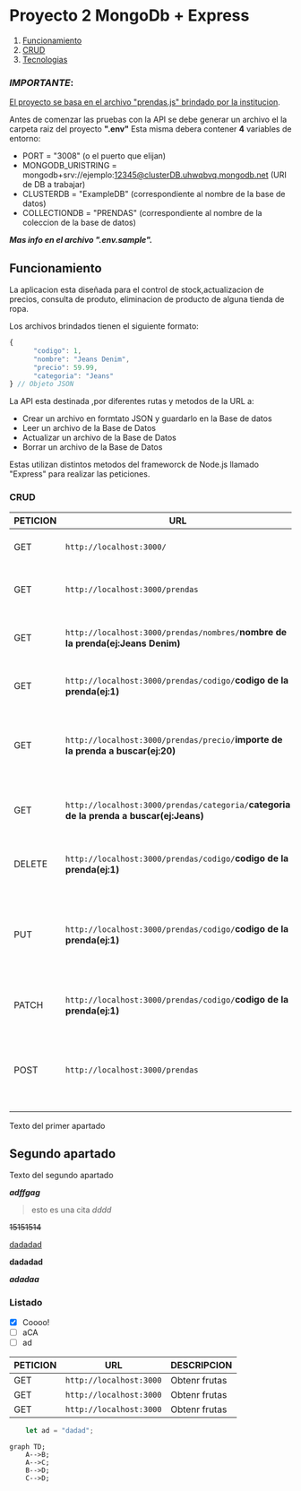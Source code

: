 # Proyecto 2 MongoDb + Express

1. [Funcionamiento](#id1)
2. [CRUD](#id2)
3. [Tecnologias](#id3)


### ***IMPORTANTE***:

<u>El proyecto se basa en el archivo "prendas.js" brindado por la institucion</u>.

Antes de comenzar las pruebas con la API se debe generar un archivo el la carpeta raiz del proyecto **".env"**
Esta misma debera contener **4** variables de entorno:

* PORT = "3008" (o el puerto que elijan)
* MONGODB_URISTRING = mongodb+srv://ejemplo:12345@clusterDB.uhwqbvq.mongodb.net (URI de DB a trabajar)
* CLUSTERDB = "ExampleDB" (correspondiente al nombre de la base de datos)
* COLLECTIONDB = "PRENDAS" (correspondiente al nombre de la coleccion de la base de datos)

***Mas info en el archivo ".env.sample".***

## Funcionamiento <a name="id1"></a>

La aplicacion esta diseñada para el control de stock,actualizacion de precios, consulta de produto, eliminacion
de producto de alguna tienda de ropa.

Los archivos brindados tienen el siguiente formato:

```javascript
{
      "codigo": 1,
      "nombre": "Jeans Denim",
      "precio": 59.99,
      "categoria": "Jeans"
} // Objeto JSON
```

La API esta destinada ,por diferentes rutas y metodos de la URL a:
* Crear un archivo en formtato JSON y guardarlo en la Base de datos
* Leer un archivo de la Base de Datos
* Actualizar un archivo de la Base de Datos
* Borrar un archivo de la Base de Datos

Estas utilizan distintos metodos del frameworck de Node.js llamado "Express" para realizar las peticiones.

### CRUD<a name="id2"></a>

|PETICION |URL| DESCRIPCION|
|  - | - | - |
|GET| `http://localhost:3000/`   | Obtener la pag. principal del server |
|GET| `http://localhost:3000/prendas`   | Obtener todas las prendas de la base de datos |
|GET| `http://localhost:3000/prendas/nombres/`**nombre de la prenda(ej:Jeans Denim)**  | Obtener la prenda con el nombre especifico|
|GET| `http://localhost:3000/prendas/codigo/`**codigo de la prenda(ej:1)**   | Obtener la prenda con el cod. especifico |
|GET| `http://localhost:3000/prendas/precio/`**importe de la prenda a buscar(ej:20)**    | Obtener todas las prendas con un importe mayor o igual al colocado |
|GET| `http://localhost:3000/prendas/categoria/`**categoria de la prenda a buscar(ej:Jeans)**    | Obtener todas las prendas que esten en la misma categoria |
|DELETE| `http://localhost:3000/prendas/codigo/`**codigo de la prenda(ej:1)**   | Eliminar la prenda con el cod. especifico |
|PUT| `http://localhost:3000/prendas/codigo/`**codigo de la prenda(ej:1)**   | Modificar la prenda con el cod. especifico en caso de que no existe crear una nueva |
|PATCH| `http://localhost:3000/prendas/codigo/`**codigo de la prenda(ej:1)**   | Modificar la prenda con el cod. especifico |
|POST| `http://localhost:3000/prendas` | Crear la prenda (asegurarce que tengan el mismo formato y propiedades) |







<a name="id1"></a>
Texto del primer apartado
## Segundo apartado
Texto del segundo apartado

___adffgag___

>esto es una cita *dddd*

~~15151514~~

<u>dadadad</u>

**dadadad**

***adadaa***

### Listado

- [x] Coooo!
- [ ] aCA
- [ ] ad

|PETICION |URL| DESCRIPCION|
|  - | - | - |
|GET| `http://localhost:3000`  | Obtenr frutas|
|GET| `http://localhost:3000`  | Obtenr frutas|
|GET| `http://localhost:3000`  | Obtenr frutas|

```js
    let ad = "dadad";
```

```mermaid
graph TD;
    A-->B;
    A-->C;
    B-->D;
    C-->D;
```
